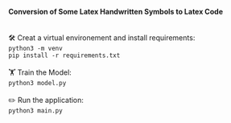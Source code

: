 **Conversion of Some Latex Handwritten Symbols to Latex Code**\
\
\
🛠️ Creat a virtual environement and install requirements:\
    `python3 -m venv`\
    `pip install -r requirements.txt`\
\
🏋️ Train the Model:\
    `python3 model.py`\
\
✏️ Run the application:\
    `python3 main.py`